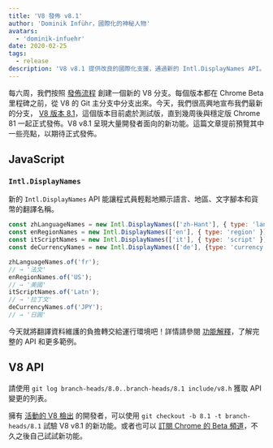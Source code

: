 ```yaml
---
title: 'V8 發佈 v8.1'
author: 'Dominik Inführ，國際化的神秘人物'
avatars:
  - 'dominik-infuehr'
date: 2020-02-25
tags:
  - release
description: 'V8 v8.1 提供改良的國際化支援，通過新的 Intl.DisplayNames API。'
---
```


每六周，我們按照 [發佈流程](https://v8.dev/docs/release-process) 創建一個新的 V8 分支。每個版本都在 Chrome Beta 里程碑之前，從 V8 的 Git 主分支中分支出來。今天，我們很高興地宣布我們最新的分支， [V8 版本 8.1](https://chromium.googlesource.com/v8/v8.git/+log/branch-heads/8.1)，這個版本目前處於測試版，直到幾周後與穩定版 Chrome 81 一起正式發佈。V8 v8.1 呈現大量開發者面向的新功能。這篇文章提前預覽其中一些亮點，以期待正式發佈。

<!--truncate-->
## JavaScript

### `Intl.DisplayNames`

新的 `Intl.DisplayNames` API 能讓程式員輕鬆地顯示語言、地區、文字腳本和貨幣的翻譯名稱。

```js
const zhLanguageNames = new Intl.DisplayNames(['zh-Hant'], { type: 'language' });
const enRegionNames = new Intl.DisplayNames(['en'], { type: 'region' });
const itScriptNames = new Intl.DisplayNames(['it'], { type: 'script' });
const deCurrencyNames = new Intl.DisplayNames(['de'], {type: 'currency'});

zhLanguageNames.of('fr');
// → '法文'
enRegionNames.of('US');
// → '美國'
itScriptNames.of('Latn');
// → '拉丁文'
deCurrencyNames.of('JPY');
// → '日圓'
```

今天就將翻譯資料維護的負擔轉交給運行環境吧！詳情請參閱 [功能解釋](https://v8.dev/features/intl-displaynames)，了解完整的 API 和更多範例。

## V8 API

請使用 `git log branch-heads/8.0..branch-heads/8.1 include/v8.h` 獲取 API 變更的列表。

擁有 [活動的 V8 檢出](https://v8.dev/docs/source-code#using-git) 的開發者，可以使用 `git checkout -b 8.1 -t branch-heads/8.1` 試驗 V8 v8.1 的新功能。或者也可以 [訂閱 Chrome 的 Beta 頻道](https://www.google.com/chrome/browser/beta.html)，不久之後自己試試新功能。
